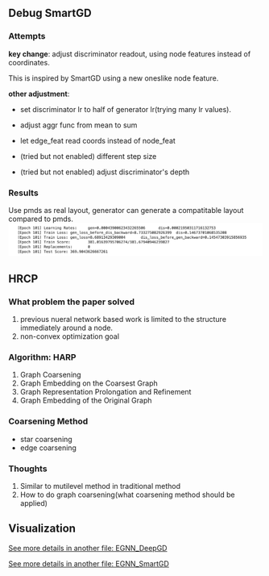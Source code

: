 ## Debug SmartGD

### Attempts

**key change**: adjust discriminator readout, using node features instead of coordinates.

This is inspired by SmartGD using a new oneslike node feature.

**other adjustment**:
- set discriminator lr to half of generator lr(trying many lr values).
- adjust aggr func from mean to sum
- let edge_feat read coords instead of node_feat

- (tried but not enabled) different step size
- (tried but not enabled) adjust discriminator's depth


### Results

Use pmds as real layout, generator can generate a compatitable layout compared to pmds.
![alt text](image.png)


## HRCP

### What problem the paper solved

1. previous nueral network based work is limited to the structure immediately around a node.
2.  non-convex optimization goal

### Algorithm: HARP

1. Graph Coarsening
2. Graph Embedding on the Coarsest Graph 
3. Graph Representation Prolongation and Refinement
4. Graph Embedding of the Original Graph

### Coarsening Method

- star coarsening
- edge coarsening

### Thoughts

1. Similar to mutilevel method in traditional method
2. How to do graph coarsening(what coarsening method should be applied)

## Visualization

[See more details in another file: EGNN_DeepGD](../Egnn_DeepGD/visualization/visualization.md)

[See more details in another file: EGNN_SmartGD](../Egnn_SmartGD/visualization/visualization.md)
